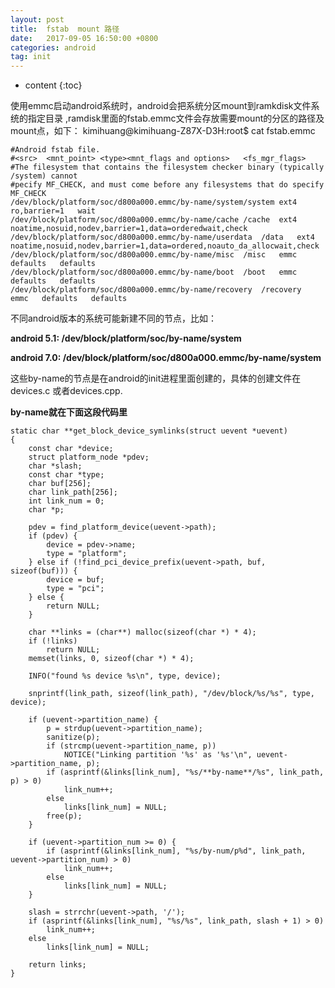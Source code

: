 ```yaml
---
layout: post
title:  fstab  mount 路径
date:   2017-09-05 16:50:00 +0800
categories: android
tag: init
---
```


* content
{:toc}

使用emmc启动android系统时，android会把系统分区mount到ramkdisk文件系统的指定目录
,ramdisk里面的fstab.emmc文件会存放需要mount的分区的路径及mount点，如下：
kimihuang@kimihuang-Z87X-D3H:root$ cat fstab.emmc 

    #Android fstab file.
	#<src>  <mnt_point> <type><mnt_flags and options>   <fs_mgr_flags>
	#The filesystem that contains the filesystem checker binary (typically /system) cannot
	#pecify MF_CHECK, and must come before any filesystems that do specify MF_CHECK
    /dev/block/platform/soc/d800a000.emmc/by-name/system/system ext4   ro,barrier=1   wait
    /dev/block/platform/soc/d800a000.emmc/by-name/cache /cache  ext4   noatime,nosuid,nodev,barrier=1,data=orderedwait,check
    /dev/block/platform/soc/d800a000.emmc/by-name/userdata  /data   ext4   noatime,nosuid,nodev,barrier=1,data=ordered,noauto_da_allocwait,check
    /dev/block/platform/soc/d800a000.emmc/by-name/misc  /misc   emmc   defaults   defaults
    /dev/block/platform/soc/d800a000.emmc/by-name/boot  /boot   emmc   defaults   defaults
    /dev/block/platform/soc/d800a000.emmc/by-name/recovery  /recovery   emmc   defaults   defaults
不同android版本的系统可能新建不同的节点，比如：

**android 5.1: /dev/block/platform/soc/by-name/system**

**android 7.0: /dev/block/platform/soc/d800a000.emmc/by-name/system**

这些by-name的节点是在android的init进程里面创建的，具体的创建文件在devices.c 或者devices.cpp.

**by-name就在下面这段代码里**

	static char **get_block_device_symlinks(struct uevent *uevent)
	{
	    const char *device;
	    struct platform_node *pdev;
	    char *slash;
	    const char *type;
	    char buf[256];
	    char link_path[256];
	    int link_num = 0;
	    char *p;
	
	    pdev = find_platform_device(uevent->path);
	    if (pdev) {
	        device = pdev->name;
	        type = "platform";
	    } else if (!find_pci_device_prefix(uevent->path, buf, sizeof(buf))) {
	        device = buf;
	        type = "pci";
	    } else {
	        return NULL;
	    }
	
	    char **links = (char**) malloc(sizeof(char *) * 4);
	    if (!links)
	        return NULL;
	    memset(links, 0, sizeof(char *) * 4);
	
	    INFO("found %s device %s\n", type, device);
	
	    snprintf(link_path, sizeof(link_path), "/dev/block/%s/%s", type, device);
	
	    if (uevent->partition_name) {
	        p = strdup(uevent->partition_name);
	        sanitize(p);
	        if (strcmp(uevent->partition_name, p))
	            NOTICE("Linking partition '%s' as '%s'\n", uevent->partition_name, p);
	        if (asprintf(&links[link_num], "%s/**by-name**/%s", link_path, p) > 0)
	            link_num++;
	        else
	            links[link_num] = NULL;
	        free(p);
	    }
	
	    if (uevent->partition_num >= 0) {
	        if (asprintf(&links[link_num], "%s/by-num/p%d", link_path, uevent->partition_num) > 0)
	            link_num++;
	        else
	            links[link_num] = NULL;
	    }
	
	    slash = strrchr(uevent->path, '/');
	    if (asprintf(&links[link_num], "%s/%s", link_path, slash + 1) > 0)
	        link_num++;
	    else
	        links[link_num] = NULL;
	
	    return links;
	}


